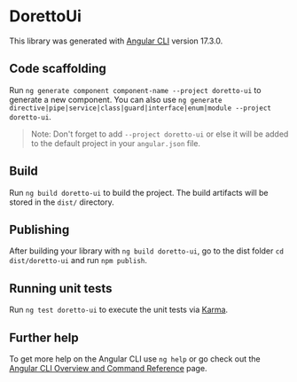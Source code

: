 # DorettoUi

This library was generated with [Angular CLI](https://github.com/angular/angular-cli) version 17.3.0.

## Code scaffolding

Run `ng generate component component-name --project doretto-ui` to generate a new component. You can also use `ng generate directive|pipe|service|class|guard|interface|enum|module --project doretto-ui`.
> Note: Don't forget to add `--project doretto-ui` or else it will be added to the default project in your `angular.json` file. 

## Build

Run `ng build doretto-ui` to build the project. The build artifacts will be stored in the `dist/` directory.

## Publishing

After building your library with `ng build doretto-ui`, go to the dist folder `cd dist/doretto-ui` and run `npm publish`.

## Running unit tests

Run `ng test doretto-ui` to execute the unit tests via [Karma](https://karma-runner.github.io).

## Further help

To get more help on the Angular CLI use `ng help` or go check out the [Angular CLI Overview and Command Reference](https://angular.io/cli) page.
